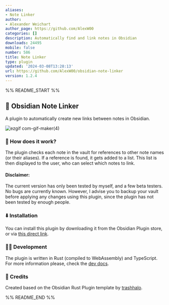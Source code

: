 ```yaml
---
aliases:
- Note Linker
author:
- Alexander Weichart
author_page: https://github.com/AlexW00
categories: []
description: Automatically find and link notes in Obsidian
downloads: 24495
mobile: false
number: 586
title: Note Linker
type: plugin
updated: '2024-03-08T13:28:13'
url: https://github.com/AlexW00/obsidian-note-linker
version: 1.2.4
---
```


%% README_START %%

## 🔗 Obsidian Note Linker

A plugin to automatically create new links between notes in Obsidian.

![ezgif com-gif-maker(4)](https://user-images.githubusercontent.com/55558407/187985324-c13860b0-42e0-41d8-9498-8df936948dfd.gif)


### 🤨 How does it work?

The plugin checks each note in the vault for references to other note names (or their aliases).
If a reference is found, it gets added to a list. This list is then displayed to the user, who can select which notes to
link.

#### Disclaimer:

The current version has only been tested by myself, and a few beta testers. No bugs are currently known. However, I advise you to backup your vault before applying any changes using this plugin, since the plugin has not been tested by enough people. 

### ⬇️ Installation

You can install this plugin by downloading it from the Obsidian Plugin store, or via [this direct link](https://obsidian.md/plugins?id=obisidian-note-linker).

### 👨‍💻 Development

The plugin is written in Rust (compiled to WebAssembly) and TypeScript. 
For more information please, check the [dev docs](docs/dev-docs.md).

### 📃 Credits

Created based on the Obsidian Rust Plugin template by [trashhalo](https://github.com/trashhalo/obsidian-rust-plugin).


%% README_END %%